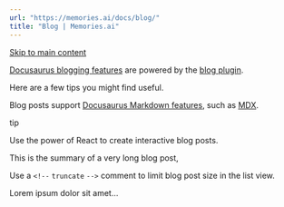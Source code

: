 ```yaml
---
url: "https://memories.ai/docs/blog/"
title: "Blog | Memories.ai"
---
```


[Skip to main content](https://memories.ai/docs/blog/#__docusaurus_skipToContent_fallback)

[Docusaurus blogging features](https://docusaurus.io/docs/blog) are powered by the [blog plugin](https://docusaurus.io/docs/api/plugins/@docusaurus/plugin-content-blog).

Here are a few tips you might find useful.

Blog posts support [Docusaurus Markdown features](https://docusaurus.io/docs/markdown-features), such as [MDX](https://mdxjs.com/).

tip

Use the power of React to create interactive blog posts.

This is the summary of a very long blog post,

Use a `<!--` `truncate` `-->` comment to limit blog post size in the list view.

Lorem ipsum dolor sit amet...